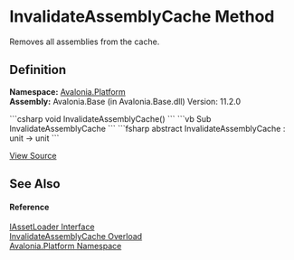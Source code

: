 # InvalidateAssemblyCache Method


Removes all assemblies from the cache.



## Definition
**Namespace:** <a href="N_Avalonia_Platform">Avalonia.Platform</a>  
**Assembly:** Avalonia.Base (in Avalonia.Base.dll) Version: 11.2.0

<Tabs groupId="api-code-preview">
<TabItem value="csharp" label="C#">
```csharp
void InvalidateAssemblyCache()
```
</TabItem>
<TabItem value="vb" label="VB">
```vb
Sub InvalidateAssemblyCache
```
</TabItem>
<TabItem value="fsharp" label="F#">
```fsharp
abstract InvalidateAssemblyCache : unit -> unit 
```
</TabItem>
</Tabs>



<a href="https://github.com/AvaloniaUI/Avalonia/tree/master/src/Avalonia.Base/Platform/IAssetLoader.cs" title="View the source code">View Source</a>



## See Also


#### Reference
<a href="T_Avalonia_Platform_IAssetLoader">IAssetLoader Interface</a>  
<a href="Overload_Avalonia_Platform_IAssetLoader_InvalidateAssemblyCache">InvalidateAssemblyCache Overload</a>  
<a href="N_Avalonia_Platform">Avalonia.Platform Namespace</a>  

